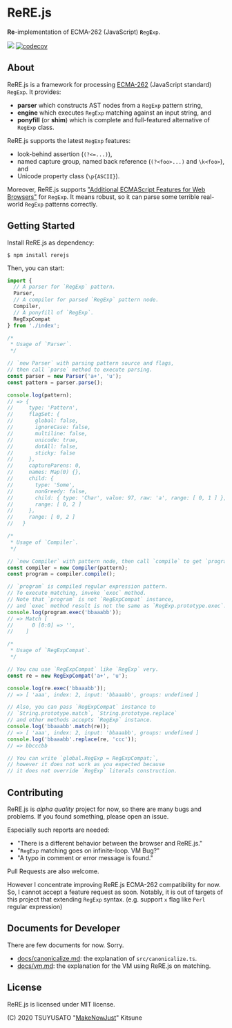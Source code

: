 # ReRE.js

<p>
  <b>Re</b>-implementation of ECMA-262 (JavaScript) <code><b>R</b>eg<b>E</b>xp</code>.
</p>

[![](https://github.com/MakeNowJust/rerejs/workflows/test/badge.svg)](https://github.com/MakeNowJust/rerejs/actions)
[![codecov](https://codecov.io/gh/MakeNowJust/rerejs/branch/master/graph/badge.svg)](https://codecov.io/gh/MakeNowJust/rerejs)

## About

ReRE.js is a framework for processing [ECMA-262][] (JavaScript standard) `RegExp`.
It provides:

- **parser** which constructs AST nodes from a `RegExp` pattern string,
- **engine** which executes `RegExp` matching against an input string, and
- **ponyfill** (or **shim**) which is complete and full-featured alternative of `RegExp` class.

ReRE.js supports the latest `RegExp` features:

- look-behind assertion (`(?<=...)`),
- named capture group, named back reference (`(?<foo>...)` and `\k<foo>`), and
- Unicode property class (`\p{ASCII}`).

Moreover, ReRE.js supports ["Additional ECMAScript Features for Web Browsers"][] for `RegExp`.
It means robust, so it can parse some terrible real-world `RegExp` patterns correctly.

[ECMA-262]: https://www.ecma-international.org/ecma-262/10.0/index.html
["Additional ECMAScript Features for Web Browsers"]: https://www.ecma-international.org/ecma-262/10.0/index.html#sec-regular-expressions-patterns

## Getting Started

Install ReRE.js as dependency:

```console
$ npm install rerejs
```

Then, you can start:

```javascript
import {
  // A parser for `RegExp` pattern.
  Parser,
  // A compiler for parsed `RegExp` pattern node.
  Compiler,
  // A ponyfill of `RegExp`.
  RegExpCompat
} from './index';

/*
 * Usage of `Parser`.
 */

// `new Parser` with parsing pattern source and flags,
// then call `parse` method to execute parsing.
const parser = new Parser('a+', 'u');
const pattern = parser.parse();

console.log(pattern);
// => {
//     type: 'Pattern',
//     flagSet: {
//       global: false,
//       ignoreCase: false,
//       multiline: false,
//       unicode: true,
//       dotAll: false,
//       sticky: false
//     },
//     captureParens: 0,
//     names: Map(0) {},
//     child: {
//       type: 'Some',
//       nonGreedy: false,
//       child: { type: 'Char', value: 97, raw: 'a', range: [ 0, 1 ] },
//       range: [ 0, 2 ]
//     },
//     range: [ 0, 2 ]
//   }

/*
 * Usage of `Compiler`.
 */

// `new Compiler` with pattern node, then call `compile` to get `program`.
const compiler = new Compiler(pattern);
const program = compiler.compile();

// `program` is compiled regular expression pattern.
// To execute matching, invoke `exec` method.
// Note that `program` is not `RegExpCompat` instance,
// and `exec` method result is not the same as `RegExp.prototype.exec`.
console.log(program.exec('bbaaabb'));
// => Match [
//      0 [0:0] => '',
//    ]

/*
 * Usage of `RegExpCompat`.
 */

// You cau use `RegExpCompat` like `RegExp` very.
const re = new RegExpCompat('a+', 'u');

console.log(re.exec('bbaaabb'));
// => [ 'aaa', index: 2, input: 'bbaaabb', groups: undefined ]

// Also, you can pass `RegExpCompat` instance to
// `String.prototype.match`, `String.prototype.replace`
// and other methods accepts `RegExp` instance.
console.log('bbaaabb'.match(re));
// => [ 'aaa', index: 2, input: 'bbaaabb', groups: undefined ]
console.log('bbaaabb'.replace(re, 'ccc'));
// => bbcccbb

// You can write `global.RegExp = RegExpCompat;`,
// however it does not work as you expected because
// it does not override `RegExp` literals construction.
```

## Contributing

ReRE.js is *alpha quality* project for now, so there are many bugs and problems.
If you found something, please open an issue.

Especially such reports are needed:

- "There is a different behavior between the browser and ReRE.js."
- "`RegExp` matching goes on infinite-loop. VM Bug?"
- "A typo in comment or  error message is found."

Pull Requests are also welcome.

However I concentrate improving ReRE.js ECMA-262 compatibility for now.
So, I cannot accept a feature request as soon.
Notably, it is out of targets of this project that extending `RegExp` syntax.
(e.g. support `x` flag like  `Perl` regular expression)

## Documents for Developer

There are few documents for now. Sorry.

- [docs/canonicalize.md](docs/canonicalize.md): the explanation of `src/canonicalize.ts`.
- [docs/vm.md](docs/vm.md): the explanation for the VM using ReRE.js on matching.

## License

ReRE.js is licensed under MIT license.

(C) 2020 TSUYUSATO "[MakeNowJust][]" Kitsune

[MakeNowJust]: https://github.com/MakeNowJust
